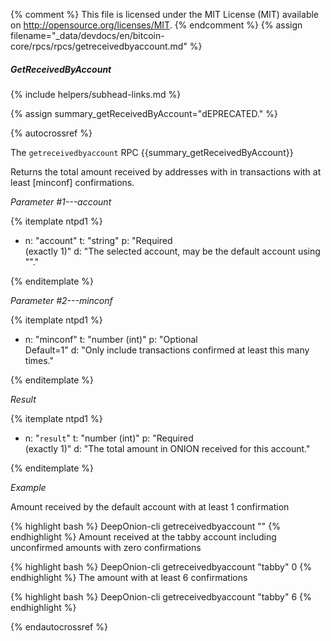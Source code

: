 {% comment %}
This file is licensed under the MIT License (MIT) available on
http://opensource.org/licenses/MIT.
{% endcomment %}
{% assign filename="_data/devdocs/en/bitcoin-core/rpcs/rpcs/getreceivedbyaccount.md" %}

##### GetReceivedByAccount
{% include helpers/subhead-links.md %}

{% assign summary_getReceivedByAccount="dEPRECATED." %}

{% autocrossref %}

The `getreceivedbyaccount` RPC {{summary_getReceivedByAccount}}

Returns the total amount received by addresses with <account> in transactions with at least [minconf] confirmations.

*Parameter #1---account*

{% itemplate ntpd1 %}
- n: "account"
  t: "string"
  p: "Required<br>(exactly 1)"
  d: "The selected account, may be the default account using \"\"."

{% enditemplate %}

*Parameter #2---minconf*

{% itemplate ntpd1 %}
- n: "minconf"
  t: "number (int)"
  p: "Optional<br>Default=1"
  d: "Only include transactions confirmed at least this many times."

{% enditemplate %}

*Result*

{% itemplate ntpd1 %}
- n: "`result`"
  t: "number (int)"
  p: "Required<br>(exactly 1)"
  d: "The total amount in ONION received for this account."

{% enditemplate %}

*Example*

Amount received by the default account with at least 1 confirmation

{% highlight bash %}
DeepOnion-cli getreceivedbyaccount ""
{% endhighlight %}
Amount received at the tabby account including unconfirmed amounts with zero confirmations

{% highlight bash %}
DeepOnion-cli getreceivedbyaccount "tabby" 0
{% endhighlight %}
The amount with at least 6 confirmations

{% highlight bash %}
DeepOnion-cli getreceivedbyaccount "tabby" 6
{% endhighlight %}

{% endautocrossref %}

